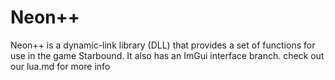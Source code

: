 # Neon++
Neon++ is a dynamic-link library (DLL) that provides a set of functions for use in the game Starbound. It also has an ImGui interface branch.
check out our lua.md for more info
